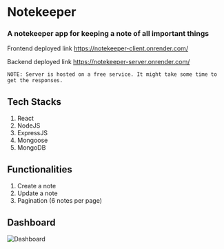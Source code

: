 # Notekeeper

### A notekeeper app for keeping a note of all important things

Frontend deployed link https://notekeeper-client.onrender.com/

Backend deployed link https://notekeeper-server.onrender.com/

    NOTE: Server is hosted on a free service. It might take some time to get the responses.

## Tech Stacks

1.  React
2.  NodeJS
3.  ExpressJS
4.  Mongoose
5.  MongoDB

## Functionalities

1. Create a note
2. Update a note
3. Pagination (6 notes per page)

## Dashboard

![Dashboard](https://i.imgur.com/PIXty6B.png)
